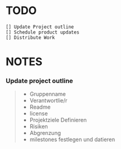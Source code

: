 # TODO

    [] Update Project outline
    [] Schedule product updates
    [] Distribute Work


# NOTES

### Update project outline

> * Gruppenname 
> * Verantwortlie/r
> * Readme 
> * license 
> * Projektziele Definieren
> * Risiken
> * Abgrenzung
> * milestones festlegen und datieren



